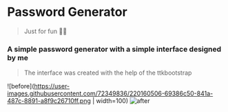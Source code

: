 <h1>Password Generator</h1>

> Just for fun 🧑‍🎓

### A simple password generator with a simple interface designed by me

> The interface was created with the help of the ttkbootstrap 

![before](https://user-images.githubusercontent.com/72349836/220160506-69386c50-841a-487c-8891-a8f9c26710ff.png | width=100)
![after](https://user-images.githubusercontent.com/72349836/220160275-b9f845f1-3794-467d-8fc9-ffeb0c4bb06e.png)
